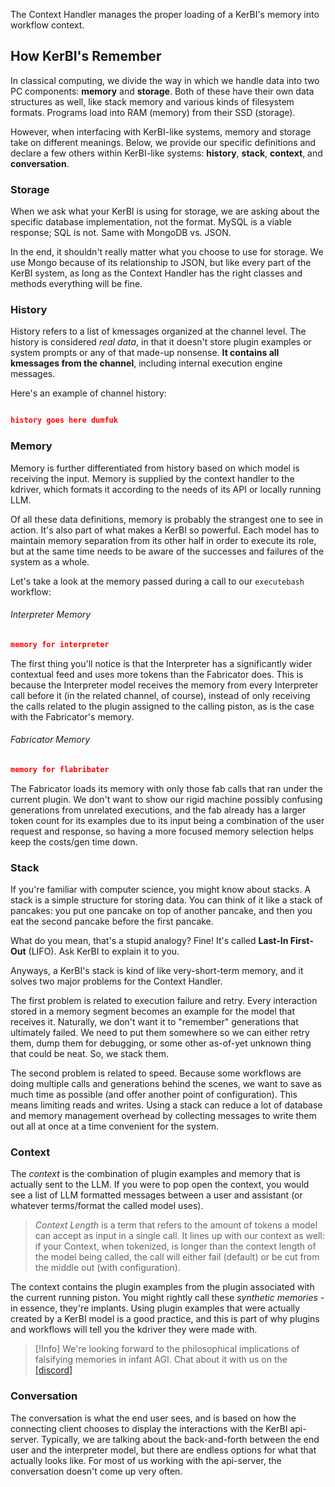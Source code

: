 The Context Handler manages the proper loading of a KerBI's memory into workflow context.

## How KerBI's Remember
In classical computing, we divide the way in which we handle data into two PC components: **memory** and **storage**. Both of these have their own data structures as well, like stack memory and various kinds of filesystem formats. Programs load into RAM (memory) from their SSD (storage).

However, when interfacing with KerBI-like systems, memory and storage take on different meanings. Below, we provide our specific definitions and declare a few others within KerBI-like systems: **history**, **stack**, **context**, and **conversation**.


### Storage
When we ask what your KerBI is using for storage, we are asking about the specific database implementation, not the format. MySQL is a viable response; SQL is not. Same with MongoDB vs. JSON.

In the end, it shouldn't really matter what you choose to use for storage. We use Mongo because of its relationship to JSON, but like every part of the KerBI system, as long as the Context Handler has the right classes and methods everything will be fine.


### History
History refers to a list of kmessages organized at the channel level. The history is considered *real data*, in that it doesn't store plugin examples or system prompts or any of that made-up nonsense. **It contains all kmessages from the channel**, including internal execution engine messages. 

Here's an example of channel history:

```json

history goes here dumfuk

```

### Memory
Memory is further differentiated from history based on which model is receiving the input. Memory is supplied by the context handler to the kdriver, which formats it according to the needs of its API or locally running LLM.

Of all these data definitions, memory is probably the strangest one to see in action. It's also part of what makes a KerBI so powerful. Each model has to maintain memory separation from its other half in order to execute its role, but at the same time needs to be aware of the successes and failures of the system as a whole.

Let's take a look at the memory passed during a call to our `executebash` workflow:
###### Interpreter Memory
```json
memory for interpreter
```
The first thing you'll notice is that the Interpreter has a significantly wider contextual feed and uses more tokens than the Fabricator does. This is because the Interpreter model receives the memory from every Interpreter call before it (in the related channel, of course), instead of only receiving the calls related to the plugin assigned to the calling piston, as is the case with the Fabricator's memory. 
###### Fabricator Memory
```json
memory for flabribater
```
The Fabricator loads its memory with only those fab calls that ran under the current plugin. We don't want to show our rigid machine possibly confusing generations from unrelated executions, and the fab already has a larger token count for its examples due to its input being a combination of the user request and response, so having a more focused memory selection helps keep the costs/gen time down. 

### Stack
If you're familiar with computer science, you might know about stacks. A stack is a simple structure for storing data. You can think of it like a stack of pancakes: you put one pancake on top of another pancake, and then you eat the second pancake before the first pancake. 

What do you mean, that's a stupid analogy? Fine! It's called **Last-In First-Out** (LIFO). Ask KerBI to explain it to you.

Anyways, a KerBI's stack is kind of like very-short-term memory, and it solves two major problems for the Context Handler.

The first problem is related to execution failure and retry. Every interaction stored in a memory segment becomes an example for the model that receives it. Naturally, we don't want it to "remember" generations that ultimately failed. We need to put them somewhere so we can either retry them, dump them for debugging, or some other as-of-yet unknown thing that could be neat. So, we stack them.

The second problem is related to speed. Because some workflows are doing multiple calls and generations behind the scenes, we want to save as much time as possible (and offer another point of configuration). This means limiting reads and writes. Using a stack can reduce a lot of database and memory management overhead by collecting messages to write them out all at once at a time convenient for the system.

### Context
The *context* is the combination of plugin examples and memory that is actually sent to the 
LLM. If you were to pop open the context, you would see a list of LLM formatted messages between a user and assistant (or whatever terms/format the called model uses).

> *Context Length* is a term that refers to the amount of tokens a model can accept as input in a single call. It lines up with our context as well: if your Context, when tokenized, is longer than the context length of the model being called, the call will either fail (default) or be cut from the middle out (with configuration).

The context contains the plugin examples from the plugin associated with the current running piston. You might rightly call these *synthetic memories* - in essence, they're implants. Using plugin examples that were actually created by a KerBI model is a good practice, and this is part of why plugins and workflows will tell you the kdriver they were made with. 

> [!Info] We're looking forward to the philosophical implications of falsifying memories in infant AGI. Chat about it with us on the [[discord]](discord)

### Conversation
The conversation is what the end user sees, and is based on how the connecting client chooses to display the interactions with the KerBI api-server. Typically, we are talking about the back-and-forth between the end user and the interpreter model, but there are endless options for what that actually looks like. For most of us working with the api-server, the conversation doesn't come up very often.
